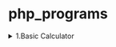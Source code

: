 # php_programs
<details>
<summary> 1.Basic Calculator </summary>
Explanation:<br>
In PHP, functions (add, subtract, multiply, divide) are defined to perform basic arithmetic operations.<br>
The readline function is used to take user input for two numbers, which are then cast to floats.<br>
The program echoes the results of the addition, subtraction, multiplication, and division of the two numbers.
</details>
